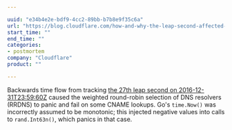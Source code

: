 ```yaml
---

uuid: "e34b4e2e-bdf9-4cc2-89bb-b7b8e9f35c6a"
url: "https://blog.cloudflare.com/how-and-why-the-leap-second-affected-cloudflare-dns/"
start_time: ""
end_time: ""
categories:
- postmortem
company: "Cloudflare"
product: ""

---
```


Backwards time flow from tracking [the 27th leap second on 2016-12-31T23:59:60Z](https://hpiers.obspm.fr/iers/bul/bulc/bulletinc.52) caused the weighted round-robin selection of DNS resolvers (RRDNS) to panic and fail on some CNAME lookups.  Go's `time.Now()` was incorrectly assumed to be monotonic; this injected negative values into calls to `rand.Int63n()`, which panics in that case.
